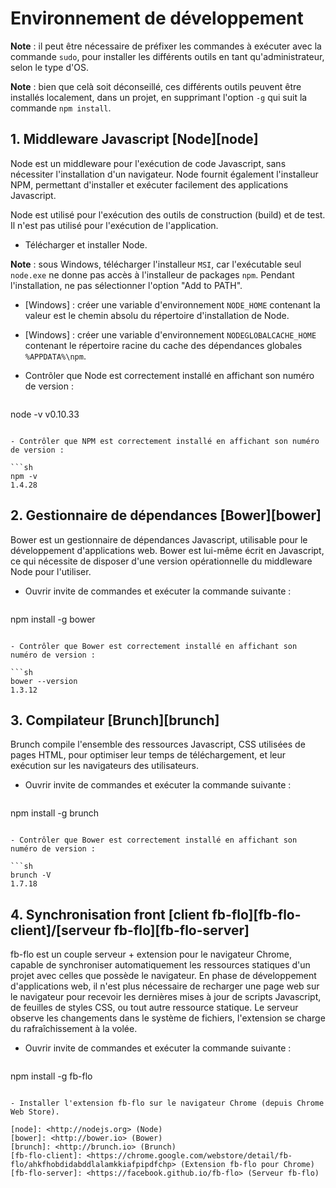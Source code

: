 # Environnement de développement

__Note__ : il peut être nécessaire de préfixer les commandes à exécuter avec la commande `sudo`, pour installer les
différents outils en tant qu'administrateur, selon le type d'OS.

__Note__ : bien que celà soit déconseillé, ces différents outils peuvent être installés localement, dans un projet, en
supprimant l'option `-g` qui suit la commande `npm install`.

## 1. Middleware Javascript [Node][node]
Node est un middleware pour l'exécution de code Javascript, sans nécessiter l'installation d'un navigateur. Node fournit
également l'installeur NPM, permettant d'installer et exécuter facilement des applications Javascript.

Node est utilisé pour l'exécution des outils de construction (build) et de test. Il n'est pas utilisé pour l'exécution
de l'application.

- Télécharger et installer Node.

__Note__ : sous Windows, télécharger l'installeur `MSI`, car l'exécutable seul `node.exe` ne donne pas accès à
l'installeur de packages `npm`. Pendant l'installation, ne pas sélectionner l'option "Add to PATH".

- [Windows] : créer une variable d'environnement `NODE_HOME` contenant la valeur est le chemin absolu du répertoire
d'installation de Node.
- [Windows] : créer une variable d'environnement `NODEGLOBALCACHE_HOME` contenant le répertoire racine du cache des
dépendances globales `%APPDATA%\npm`.
- Contrôler que Node est correctement installé en affichant son numéro de version :

  ```sh
node -v
v0.10.33
  ```

- Contrôler que NPM est correctement installé en affichant son numéro de version :

  ```sh
npm -v
1.4.28
  ```

## 2. Gestionnaire de dépendances [Bower][bower]
Bower est un gestionnaire de dépendances Javascript, utilisable pour le développement d'applications web. Bower est
lui-même écrit en Javascript, ce qui nécessite de disposer d'une version opérationnelle du middleware Node pour
l'utiliser.

- Ouvrir invite de commandes et exécuter la commande suivante :

  ```sh
npm install -g bower
  ```

- Contrôler que Bower est correctement installé en affichant son numéro de version :

  ```sh
bower --version
1.3.12
  ```

## 3. Compilateur [Brunch][brunch]
Brunch compile l'ensemble des ressources Javascript, CSS utilisées de pages HTML, pour optimiser leur temps de
téléchargement, et leur exécution sur les navigateurs des utilisateurs.

- Ouvrir invite de commandes et exécuter la commande suivante :

  ```sh
npm install -g brunch
  ```

- Contrôler que Bower est correctement installé en affichant son numéro de version :

  ```sh
brunch -V
1.7.18
  ```

## 4. Synchronisation front [client fb-flo][fb-flo-client]/[serveur fb-flo][fb-flo-server]
fb-flo est un couple serveur + extension pour le navigateur Chrome, capable de synchroniser automatiquement les
ressources statiques d'un projet avec celles que possède le navigateur. En phase de développement d'applications web, il
n'est plus nécessaire de recharger une page web sur le navigateur pour recevoir les dernières mises à jour de scripts
Javascript, de feuilles de styles CSS, ou tout autre ressource statique. Le serveur observe les changements dans le
système de fichiers, l'extension se charge du rafraîchissement à la volée.

- Ouvrir invite de commandes et exécuter la commande suivante :

  ```sh
npm install -g fb-flo
  ```

- Installer l'extension fb-flo sur le navigateur Chrome (depuis Chrome Web Store).

[node]: <http://nodejs.org> (Node)
[bower]: <http://bower.io> (Bower)
[brunch]: <http://brunch.io> (Brunch)
[fb-flo-client]: <https://chrome.google.com/webstore/detail/fb-flo/ahkfhobdidabddlalamkkiafpipdfchp> (Extension fb-flo pour Chrome)
[fb-flo-server]: <https://facebook.github.io/fb-flo> (Serveur fb-flo)

